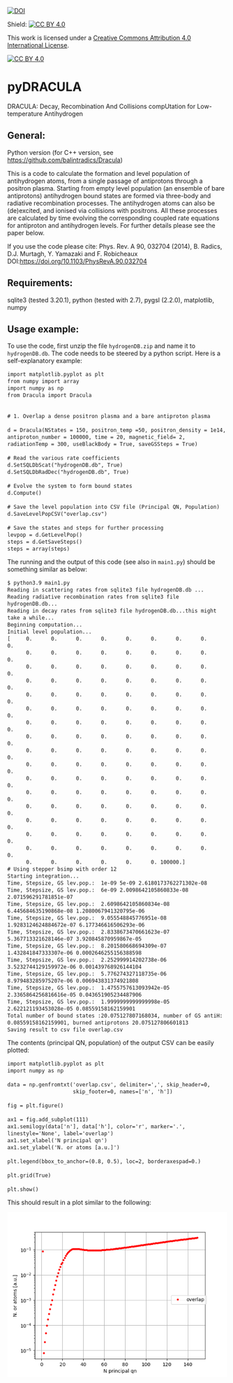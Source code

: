 [![DOI](https://zenodo.org/badge/1052689875.svg)](https://doi.org/10.5281/zenodo.17078682)

Shield: [![CC BY 4.0][cc-by-shield]][cc-by]

This work is licensed under a
[Creative Commons Attribution 4.0 International License][cc-by].

[![CC BY 4.0][cc-by-image]][cc-by]

[cc-by]: http://creativecommons.org/licenses/by/4.0/
[cc-by-image]: https://i.creativecommons.org/l/by/4.0/88x31.png
[cc-by-shield]: https://img.shields.io/badge/License-CC%20BY%204.0-lightgrey.svg

# pyDRACULA

DRACULA: Decay, Recombination And Collisions compUtation for Low-temperature Antihydrogen

## General:

Python version (for C++ version, see https://github.com/balintradics/Dracula)

This is a code to calculate the formation and level population of antihydrogen atoms, from a single passage of antiprotons through a positron plasma. Starting from empty level population (an ensemble of bare antiprotons) antihydrogen bound states are formed via three-body and radiative recombination processes. The antihydrogen atoms can also be (de)excited, and ionised via collisions with positrons. All these processes are calculated by time evolving the corresponding coupled rate equations for antiproton and antihydrogen levels. For further details please see the paper below.

If you use the code please cite: Phys. Rev. A 90, 032704 (2014), B. Radics, D.J. Murtagh, Y. Yamazaki and F. Robicheaux
DOI:https://doi.org/10.1103/PhysRevA.90.032704

## Requirements:

sqlite3 (tested 3.20.1), python (tested with 2.7), pygsl (2.2.0), matplotlib, numpy

## Usage example:

To use the code, first unzip the file `hydrogenDB.zip` and name it to `hydrogenDB.db`.
The code needs to be steered by a python script. Here is a self-explanatory example:

```
import matplotlib.pyplot as plt
from numpy import array
import numpy as np
from Dracula import Dracula


# 1. Overlap a dense positron plasma and a bare antiproton plasma

d = Dracula(NStates = 150, positron_temp =50, positron_density = 1e14, antiproton_number = 100000, time = 20, magnetic_field= 2, radiationTemp = 300, useBlackBody = True, saveGSSteps = True)

# Read the various rate coefficients
d.SetSQLDbScat("hydrogenDB.db", True)
d.SetSQLDbRadDec("hydrogenDB.db", True)

# Evolve the system to form bound states
d.Compute()

# Save the level population into CSV file (Principal QN, Population)
d.SaveLevelPopCSV("overlap.csv")

# Save the states and steps for further processing
levpop = d.GetLevelPop()
steps = d.GetSaveSteps()
steps = array(steps)
```

The running and the output of this code (see also in `main1.py`) should be something similar as below:

```
$ python3.9 main1.py
Reading in scattering rates from sqlite3 file hydrogenDB.db ...
Reading radiative recombination rates from sqlite3 file hydrogenDB.db...
Reading in decay rates from sqlite3 file hydrogenDB.db...this might take a while...
Beginning computation...
Initial level population...
[     0.      0.      0.      0.      0.      0.      0.      0.      0.
      0.      0.      0.      0.      0.      0.      0.      0.      0.
      0.      0.      0.      0.      0.      0.      0.      0.      0.
      0.      0.      0.      0.      0.      0.      0.      0.      0.
      0.      0.      0.      0.      0.      0.      0.      0.      0.
      0.      0.      0.      0.      0.      0.      0.      0.      0.
      0.      0.      0.      0.      0.      0.      0.      0.      0.
      0.      0.      0.      0.      0.      0.      0.      0.      0.
      0.      0.      0.      0.      0.      0.      0.      0.      0.
      0.      0.      0.      0.      0.      0.      0.      0.      0.
      0.      0.      0.      0.      0.      0.      0.      0.      0.
      0.      0.      0.      0.      0.      0.      0.      0.      0.
      0.      0.      0.      0.      0.      0.      0.      0.      0.
      0.      0.      0.      0.      0.      0.      0.      0.      0.
      0.      0.      0.      0.      0.      0.      0.      0.      0.
      0.      0.      0.      0.      0.      0.      0.      0.      0.
      0.      0.      0.      0.      0.      0. 100000.]
# Using stepper bsimp with order 12
Starting integration...
Time, Stepsize, GS lev.pop.:  1e-09 5e-09 2.6180173762271302e-08
Time, Stepsize, GS lev.pop.:  6e-09 2.0098642105860833e-08 2.071596291781851e-07
Time, Stepsize, GS lev.pop.:  2.6098642105860834e-08 6.445684635190868e-08 1.2080067941320795e-06
Time, Stepsize, GS lev.pop.:  9.055548845776951e-08 1.9283124624884672e-07 6.177346616506293e-06
Time, Stepsize, GS lev.pop.:  2.8338673470661623e-07 5.367713321628146e-07 3.920845870959867e-05
Time, Stepsize, GS lev.pop.:  8.201580668694309e-07 1.432841847333307e-06 0.0002646255156388598
Time, Stepsize, GS lev.pop.:  2.252999914202738e-06 3.5232744129159972e-06 0.001439768926144104
Time, Stepsize, GS lev.pop.:  5.776274327118735e-06 8.979483285975207e-06 0.006943831374921808
Time, Stepsize, GS lev.pop.:  1.4755757613093942e-05 2.3365864256816616e-05 0.043651905234487906
Time, Stepsize, GS lev.pop.:  1.9999999999999998e-05 2.622121193453028e-05 0.08559158162159901
Total number of bound states :20.075127807168034, number of GS antiH: 0.08559158162159901, burned antiprotons 20.075127806601813
Saving result to csv file overlap.csv
```
The contents (principal QN, population) of the output CSV can be easily plotted:

```
import matplotlib.pyplot as plt
import numpy as np

data = np.genfromtxt('overlap.csv', delimiter=',', skip_header=0,
                     skip_footer=0, names=['n', 'h'])

fig = plt.figure()

ax1 = fig.add_subplot(111)
ax1.semilogy(data['n'], data['h'], color='r', marker='.', linestyle='None', label='overlap')
ax1.set_xlabel('N principal qn')
ax1.set_ylabel('N. or atoms [a.u.]')

plt.legend(bbox_to_anchor=(0.8, 0.5), loc=2, borderaxespad=0.)

plt.grid(True)

plt.show()
```
This should result in a plot similar to the following:

![Antihydrogen level population](/Images/Figure_1.png)
